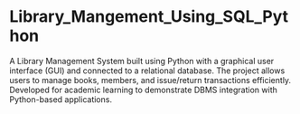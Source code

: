 # Library_Mangement_Using_SQL_Python
A Library Management System built using Python with a graphical user interface (GUI) and connected to a relational database. The project allows users to manage books, members, and issue/return transactions efficiently. Developed for academic learning to demonstrate DBMS integration with Python-based applications.
